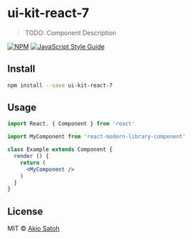 # ui-kit-react-7

> TODO: Component Description

[![NPM](https://img.shields.io/npm/v/ui-kit-react-7.svg)](https://www.npmjs.com/package/ui-kit-react-7) [![JavaScript Style Guide](https://img.shields.io/badge/code_style-standard-brightgreen.svg)](https://standardjs.com)

## Install

```bash
npm install --save ui-kit-react-7
```

## Usage

```jsx
import React, { Component } from 'react'

import MyComponent from 'react-modern-library-component'

class Example extends Component {
  render () {
    return (
      <MyComponent />
    )
  }
}
```

## License

MIT © [Akio Satoh](https://github.com/devtunnel1)
